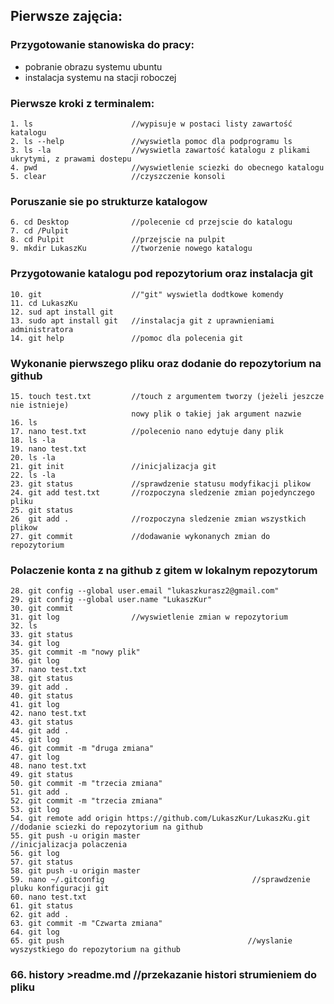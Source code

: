 ## Pierwsze zajęcia:
### Przygotowanie stanowiska do pracy:
  - pobranie obrazu systemu ubuntu
  - instalacja systemu na stacji roboczej
### Pierwsze kroki z terminalem:
```
1. ls                      //wypisuje w postaci listy zawartość katalogu
2. ls --help               //wyswietla pomoc dla podprogramu ls
3. ls -la                  //wyswietla zawartość katalogu z plikami ukrytymi, z prawami dostepu
4. pwd                     //wyswietlenie sciezki do obecnego katalogu
5. clear                   //czyszczenie konsoli
```
### Poruszanie sie po strukturze katalogow
```
6. cd Desktop              //polecenie cd przejscie do katalogu
7. cd /Pulpit
8. cd Pulpit               //przejscie na pulpit
9. mkdir LukaszKu          //tworzenie nowego katalogu
```
### Przygotowanie katalogu pod repozytorium oraz instalacja git
```
10. git                    //"git" wyswietla dodtkowe komendy
11. cd LukaszKu
12. sud apt install git    
13. sudo apt install git   //instalacja git z uprawnieniami administratora
14. git help               //pomoc dla polecenia git
```
### Wykonanie pierwszego pliku oraz dodanie do repozytorium na github
```
15. touch test.txt         //touch z argumentem tworzy (jeżeli jeszcze nie istnieje) 
                           nowy plik o takiej jak argument nazwie
16. ls
17. nano test.txt          //polecenio nano edytuje dany plik
18. ls -la
19. nano test.txt
20. ls -la
21. git init               //inicjalizacja git
22. ls -la
23. git status             //sprawdzenie statusu modyfikacji plikow
24. git add test.txt       //rozpoczyna sledzenie zmian pojedynczego pliku
25. git status
26  git add .              //rozpoczyna sledzenie zmian wszystkich plikow
27. git commit             //dodawanie wykonanych zmian do repozytorium
```
### Polaczenie konta z na github z gitem w lokalnym repozytorum
```
28. git config --global user.email "lukaszkurasz2@gmail.com"  
29. git config --global user.name "LukaszKur"
30. git commit
31. git log                //wyswietlenie zmian w repozytorium
32. ls
33. git status
34. git log
35. git commit -m "nowy plik"
36. git log
37. nano test.txt
38. git status
39. git add . 
40. git status
41. git log
42. nano test.txt
43. git status
44. git add . 
45. git log
46. git commit -m "druga zmiana"
47. git log
48. nano test.txt
49. git status
50. git commit -m "trzecia zmiana"
51. git add . 
52. git commit -m "trzecia zmiana"
53. git log
54. git remote add origin https://github.com/LukaszKur/LukaszKu.git   //dodanie sciezki do repozytorium na github
55. git push -u origin master                                         //inicjalizacja polaczenia
56. git log
57. git status
58. git push -u origin master
59. nano ~/.gitconfig                                 //sprawdzenie pluku konfiguracji git
60. nano test.txt
61. git status
62. git add .
63. git commit -m "Czwarta zmiana"
64. git log
65. git push                                         //wyslanie wyszystkiego do repozytorium na github
```
### 66. history >readme.md                           //przekazanie histori strumieniem do pliku
